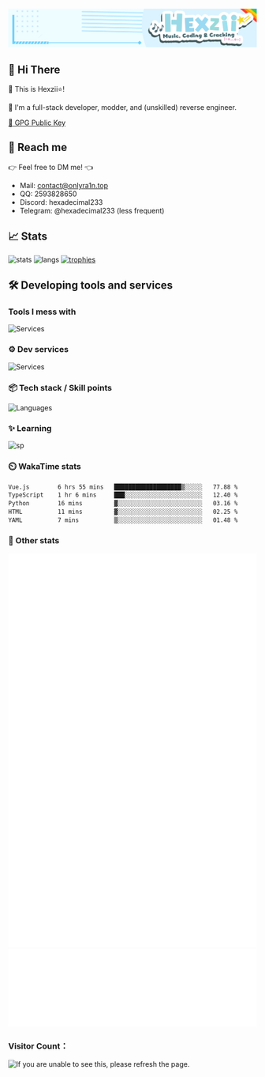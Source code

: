<p align="center">
<img src="./Frame 10.svg" alt="banner">
</p>

## 👋 Hi There

🚀 This is Hexzii⭐!

🛜 I'm a full-stack developer, modder, and (unskilled) reverse engineer.

[🔑 GPG Public Key](https://github.com/hexadecimal233.gpg)

## 📱 Reach me

👉 Feel free to DM me! 👈

- Mail: [contact@onlyra1n.top](mailto:contact@onlyra1n.top)
- QQ: 2593828650
- Discord: hexadecimal233
- Telegram: @hexadecimal233 (less frequent)

## 📈 Stats

![stats](https://github-readme-stats.vercel.app/api?username=hexadecimal233&theme=dracula&show_icons=true)
![langs](https://github-readme-stats.vercel.app/api/top-langs/?username=hexadecimal233&theme=dracula&layout=compact)
[![trophies](https://github-profile-trophy.vercel.app/?username=hexadecimal233)](https://github.com/ryo-ma/github-profile-trophy)

## 🛠️ Developing tools and services

### Tools I mess with

![Services](https://skillicons.dev/icons?i=pnpm,git,gradle,idea,visualstudio,vscode,ai,pr,ae,ps)

### ⚙ Dev services

![Services](https://skillicons.dev/icons?i=github,vercel,cloudflare,gradle,githubactions,figma)

### 📦 Tech stack / Skill points

![Languages](https://skillicons.dev/icons?i=java,html,css,js,typescript,vue,py,cs,rust,arduino,regex)

### ✨ Learning

![sp](https://skillicons.dev/icons?i=gcp,nginx,mongodb,blender,cpp,cmake,godot,ae,ps,pr,unity,mysql)

### ⏲️ WakaTime stats

<!--START_SECTION:waka-->

```txt
Vue.js        6 hrs 55 mins   ███████████████████▒░░░░░   77.88 %
TypeScript    1 hr 6 mins     ███░░░░░░░░░░░░░░░░░░░░░░   12.40 %
Python        16 mins         ▓░░░░░░░░░░░░░░░░░░░░░░░░   03.16 %
HTML          11 mins         ▓░░░░░░░░░░░░░░░░░░░░░░░░   02.25 %
YAML          7 mins          ▒░░░░░░░░░░░░░░░░░░░░░░░░   01.48 %
```

<!--END_SECTION:waka-->

<!--

### My projects

... TODO: Add projects?

-->

### 🎵 Other stats

![netease](https://github.com/hexadecimal233/netease-cloud-music-card/blob/main/card.svg)
![steam](./metrics.plugin.steam.svg)

<h3>Visitor Count：</h3>
<img src="https://moe-counter.glitch.me/get/@6475578645547358?theme=moebooru" alt="If you are unable to see this, please refresh the page.">
